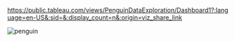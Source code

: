 https://public.tableau.com/views/PenguinDataExploration/Dashboard1?:language=en-US&:sid=&:display_count=n&:origin=viz_share_link

![penguin](https://github.com/nicollelynnho/penguin/assets/58828437/3af85b2a-72f8-4459-b0fb-6dd62380a599)
